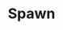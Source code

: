 ---
title: Spawn
issue: 33A
issue_nr: 33
full_title: Shadows
subtitle: ''
story_arc: ''
crossover: ''
variant: A
publisher: Image Comics
creators: 
  - Todd McFarlane
release_date: Jul 1995
release_year: 1995
genre:
  - Action
  - Adventure
  - Crime
  - Fantasy
  - Horror
  - Science Fiction
  - Super-Heroes
  - Thriller
format: Comic
pages: 32
signed_by: Greg Capullo
price: 7.50
---